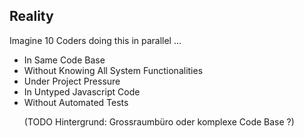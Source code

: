 ## Reality

Imagine 10 Coders doing this in parallel ...

<ul>
<li class="fragment">In Same Code Base</li>
<li class="fragment">Without Knowing All System Functionalities</li>
<li class="fragment">Under Project Pressure</li>
<li class="fragment">In Untyped Javascript Code</li>
<li class="fragment">Without Automated Tests</li>

(TODO Hintergrund: Grossraumbüro oder komplexe Code Base ?)